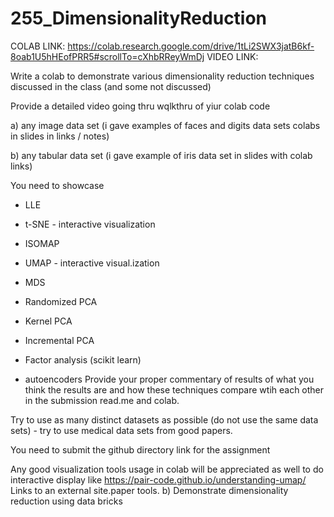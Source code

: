 # 255_DimensionalityReduction

COLAB LINK: https://colab.research.google.com/drive/1tLi2SWX3jatB6kf-8oab1U5hHEofPRR5#scrollTo=cXhbRReyWmDj
VIDEO LINK: 

Write a colab to demonstrate various dimensionality reduction techniques discussed in the class (and some not discussed)

Provide a detailed video going thru wqlkthru of yiur colab code

a) any image data set (i gave examples of faces and digits data sets colabs in slides in links / notes)

b) any tabular data set (i gave example of iris data set in slides with colab links)

You need to showcase
- LLE

- t-SNE - interactive visualization

- ISOMAP

- UMAP - interactive visual.ization

- MDS

- Randomized PCA

- Kernel PCA

- Incremental PCA 

- Factor analysis (scikit learn)

- autoencoders
Provide your proper commentary of results of what you think the results are and how these techniques compare wtih each other in the submission read.me and colab.

Try to use as many distinct datasets as possible (do not use the same data sets) - try to use medical data sets from good papers.

You need to submit the github directory link for the assignment

Any good visualization tools usage in colab will be appreciated as well to do interactive display like https://pair-code.github.io/understanding-umap/ Links to an external site.paper tools.
b) Demonstrate dimensionality reduction using data bricks
